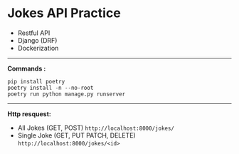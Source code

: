 # Jokes API Practice

-   Restful API
-   Django (DRF)
-   Dockerization

---

**Commands :**

```
pip install poetry
poetry install -n --no-root
poetry run python manage.py runserver
```

---

**Http resquest:**

-   All Jokes (GET, POST)
    `http://localhost:8000/jokes/`
-   Single Joke (GET, PUT PATCH, DELETE)
    `http://localhost:8000/jokes/<id>`
